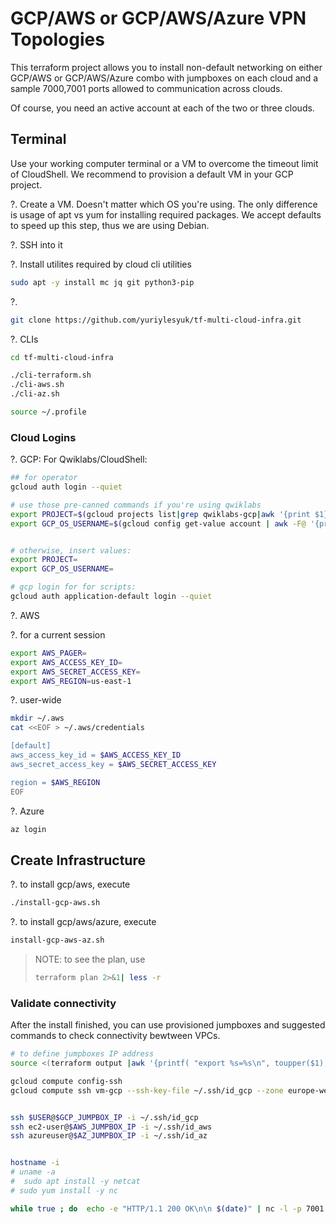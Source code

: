 # GCP/AWS or GCP/AWS/Azure VPN Topologies

This terraform project allows you to install non-default networking on either GCP/AWS or GCP/AWS/Azure combo with jumpboxes on each cloud and a sample 7000,7001 ports allowed to communication across clouds.

Of course, you need an active account at each of the two or three clouds.

## Terminal

 Use your working computer terminal or a VM  to overcome the timeout limit of CloudShell. We recommend to provision a default VM in your GCP project.

?. Create a VM. Doesn't matter which OS you're using. The only difference is usage of apt vs yum for installing required packages. We accept defaults to speed up this step, thus we are using Debian.

?. SSH into it

?. Install utilites required by cloud cli utilities

```sh
sudo apt -y install mc jq git python3-pip
```

?. 

```sh
git clone https://github.com/yuriylesyuk/tf-multi-cloud-infra.git
```

?. CLIs

```sh
cd tf-multi-cloud-infra

./cli-terraform.sh
./cli-aws.sh
./cli-az.sh

source ~/.profile
```

### Cloud Logins

?. GCP: For Qwiklabs/CloudShell:

```sh
## for operator
gcloud auth login --quiet

# use those pre-canned commands if you're using qwiklabs
export PROJECT=$(gcloud projects list|grep qwiklabs-gcp|awk '{print $1}')
export GCP_OS_USERNAME=$(gcloud config get-value account | awk -F@ '{print $1}' ) 


# otherwise, insert values:
export PROJECT=
export GCP_OS_USERNAME=

# gcp login for for scripts:
gcloud auth application-default login --quiet
```


?. AWS

?. for a current session

```sh
export AWS_PAGER=
export AWS_ACCESS_KEY_ID=
export AWS_SECRET_ACCESS_KEY=
export AWS_REGION=us-east-1
```

?. user-wide

```sh
mkdir ~/.aws
cat <<EOF > ~/.aws/credentials

[default]
aws_access_key_id = $AWS_ACCESS_KEY_ID
aws_secret_access_key = $AWS_SECRET_ACCESS_KEY

region = $AWS_REGION
EOF
```

?. Azure

```sh
az login
```

## Create Infrastructure

?. to install gcp/aws, execute

```sh
./install-gcp-aws.sh
```

?. to install gcp/aws/azure, execute

```sh
install-gcp-aws-az.sh
```

> NOTE: to see the plan, use
> ```sh
> terraform plan 2>&1| less -r
> ```

### Validate connectivity

After the install finished, you can use provisioned jumpboxes and suggested commands to check connectivity bewtween VPCs.

```sh
# to define jumpboxes IP address
source <(terraform output |awk '{printf( "export %s=%s\n", toupper($1), $3)}')

gcloud compute config-ssh
gcloud compute ssh vm-gcp --ssh-key-file ~/.ssh/id_gcp --zone europe-west1-b


ssh $USER@$GCP_JUMPBOX_IP -i ~/.ssh/id_gcp
ssh ec2-user@$AWS_JUMPBOX_IP -i ~/.ssh/id_aws
ssh azureuser@$AZ_JUMPBOX_IP -i ~/.ssh/id_az


hostname -i
# uname -a
#  sudo apt install -y netcat
# sudo yum install -y nc

while true ; do  echo -e "HTTP/1.1 200 OK\n\n $(date)" | nc -l -p 7001  ; done
```
